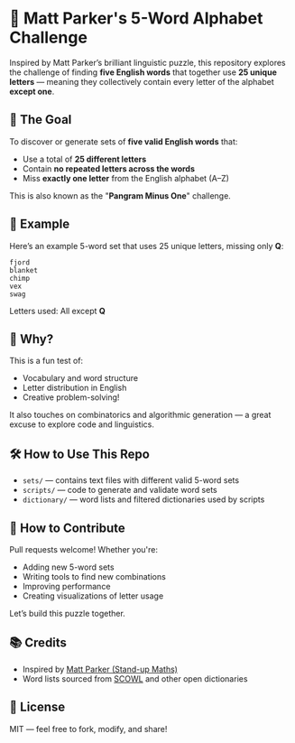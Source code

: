 
# 🧩 Matt Parker's 5-Word Alphabet Challenge

Inspired by Matt Parker’s brilliant linguistic puzzle, this repository explores the challenge of finding **five English words** that together use **25 unique letters** — meaning they collectively contain every letter of the alphabet **except one**.

## 🎯 The Goal

To discover or generate sets of **five valid English words** that:
- Use a total of **25 different letters**
- Contain **no repeated letters across the words**
- Miss **exactly one letter** from the English alphabet (A–Z)

This is also known as the "**Pangram Minus One**" challenge.

## 📝 Example

Here’s an example 5-word set that uses 25 unique letters, missing only **Q**:

```
fjord
blanket
chimp
vex
swag
```

Letters used: All except **Q**

## 🧠 Why?

This is a fun test of:
- Vocabulary and word structure
- Letter distribution in English
- Creative problem-solving!

It also touches on combinatorics and algorithmic generation — a great excuse to explore code and linguistics.

## 🛠️ How to Use This Repo

- `sets/` — contains text files with different valid 5-word sets
- `scripts/` — code to generate and validate word sets
- `dictionary/` — word lists and filtered dictionaries used by scripts

## 🚀 How to Contribute

Pull requests welcome! Whether you're:
- Adding new 5-word sets
- Writing tools to find new combinations
- Improving performance
- Creating visualizations of letter usage

Let’s build this puzzle together.

## 📚 Credits

- Inspired by [Matt Parker (Stand-up Maths)](https://www.youtube.com/user/standupmaths)
- Word lists sourced from [SCOWL](http://wordlist.aspell.net/) and other open dictionaries

## 🧩 License

MIT — feel free to fork, modify, and share!
